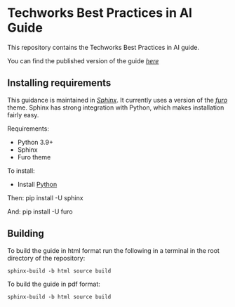 # Techworks Best Practices in AI Guide

This repository contains the Techworks Best Practices in AI guide. 

You can find the published version of the guide
[*here*](https://techworkshub.github.io/best-practice-guide/)

## Installing requirements

This guidance is maintained in 
[*Sphinx*](https://www.sphinx-doc.org/en/master/). It currently uses a version
of the [*furo*](https://github.com/pradyunsg/furo/tree/main) theme. Sphinx has
strong integration with Python, which makes installation fairly easy.

Requirements:
* Python 3.9+
* Sphinx
* Furo theme

To install:
* Install [Python](https://realpython.com/installing-python/)

Then:
    pip install -U sphinx

And:
    pip install -U furo

## Building 

To build the guide in html format run the following in a terminal in the root
directory of the repository:

    sphinx-build -b html source build

To build the guide in pdf format:

    sphinx-build -b html source build